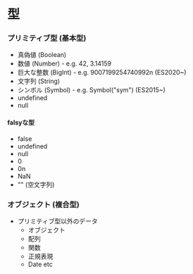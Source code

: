 # 型
### プリミティブ型 (基本型)
- 真偽値 (Boolean)
- 数値 (Number) - e.g. 42, 3.14159
- 巨大な整数 (BigInt) - e.g. 9007199254740992n (ES2020~)
- 文字列 (String)
- シンボル (Symbol) - e.g. Symbol("sym") (ES2015~)
- undefined
- null

#### falsyな型
- false
- undefined
- null
- 0
- 0n
- NaN
- "" (空文字列)
  
### オブジェクト (複合型)
- プリミティブ型以外のデータ
  - オブジェクト
  - 配列
  - 関数
  - 正規表現
  - Date etc